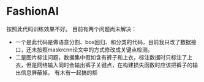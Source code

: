 # FashionAI
按照此代码训练效果不好。
目前有两个问题尚未解决：
* 一个是此代码是做语意分割、box回归、和分类的代码，目前我只改了数据接口，还未按照maskrcnn论文中的方式修改成关键点检测。
* 二是图片标注问题，数据集中假如含有裤子和上衣，标注数据时只标注了上衣，但是网络输入同时会输出裤子关键点，在构建损失函数时应该把裤子的输出信息屏蔽掉。
有木有一起搞的额
